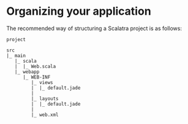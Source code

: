 Organizing your application
===========================

The recommended way of structuring a Scalatra project is as follows:

    project

    src
    |_ main
       |_ scala
       |  |_ Web.scala
       |_ webapp
          |_ WEB-INF
             |_ views
             |  |_ default.jade
             |
             |_ layouts
             |  |_ default.jade
             |
             |_ web.xml
